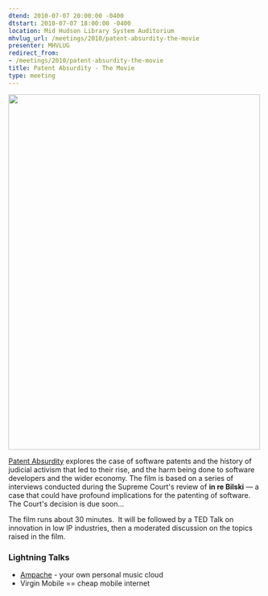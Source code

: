 ```yaml
---
dtend: 2010-07-07 20:00:00 -0400
dtstart: 2010-07-07 18:00:00 -0400
location: Mid Hudson Library System Auditorium
mhvlug_url: /meetings/2010/patent-absurdity-the-movie
presenter: MHVLUG
redirect_from:
- /meetings/2010/patent-absurdity-the-movie
title: Patent Absurdity - The Movie
type: meeting
---
```



<img width="500" height="707" src="http://patentabsurdity.com/images/movieposter.jpg" alt="" />

[Patent Absurdity](http://patentabsurdity.com/) explores the case of software patents and the history of judicial activism that led to their rise, and the harm being done to software developers and the wider economy. The film is based on a series of interviews conducted during the Supreme Court's review of **in re Bilski** — a case that could have profound implications for the patenting of software. The Court's decision is due soon...

The film runs about 30 minutes.  It will be followed by a TED Talk on innovation in low IP industries, then a moderated discussion on the topics raised in the film.

### Lightning Talks
- [Ampache](http://ampache.org/) - your own personal music cloud
- Virgin Mobile == cheap mobile internet